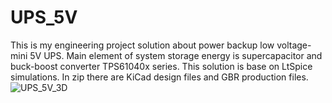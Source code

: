 # UPS_5V
This is my engineering project solution about power backup low voltage- mini 5V UPS. Main element of system storage energy is supercapacitor and buck-boost converter TPS61040x series. This solution is base on LtSpice simulations. In zip there are KiCad design files and GBR production files.
![UPS_5V_3D](https://user-images.githubusercontent.com/122722939/227499989-3d81797a-b9cb-431c-94be-ec1f17c2b94e.png)
